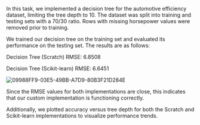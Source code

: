 In this task, we implemented a decision tree for the automotive efficiency dataset, limiting the tree depth to 10. The dataset was split into training and testing sets with a 70/30 ratio. Rows with missing horsepower values were removed prior to training.

We trained our decision tree on the training set and evaluated its performance on the testing set. The results are as follows:

Decision Tree (Scratch) RMSE: 6.8508

Decision Tree (Scikit-learn) RMSE: 6.6451

![09988FF9-03E5-49BB-A7D9-80B3F21D284E](https://github.com/user-attachments/assets/1a7b90fb-9216-4073-908e-e37f3168926e)


Since the RMSE values for both implementations are close, this indicates that our custom implementation is functioning correctly.

Additionally, we plotted accuracy versus tree depth for both the Scratch and Scikit-learn implementations to visualize performance trends.
